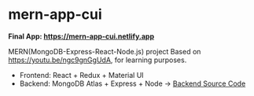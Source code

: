 # mern-app-cui

**Final App: https://mern-app-cui.netlify.app**

MERN(MongoDB-Express-React-Node.js) project Based on https://youtu.be/ngc9gnGgUdA, for learning purposes. 
* Frontend: React + Redux + Material UI
* Backend: MongoDB Atlas + Express + Node 
-> [Backend Source Code](https://github.com/dorajackcui/mern-app-cui-backEnd)
